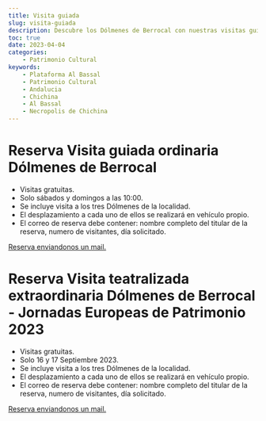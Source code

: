 ```yaml
---
title: Visita guiada
slug: visita-guiada
description: Descubre los Dólmenes de Berrocal con nuestras visitas guiadas gratuitas
toc: true
date: 2023-04-04
categories:
    - Patrimonio Cultural
keywords: 
    - Plataforma Al Bassal
    - Patrimonio Cultural
    - Andalucia
    - Chichina
    - Al Bassal
    - Necropolis de Chichina
---
```

# Reserva Visita guiada ordinaria Dólmenes de Berrocal
* Visitas gratuitas.
* Solo sábados y domingos a las 10:00.
* Se incluye visita a los tres Dólmenes de la localidad.
* El desplazamiento a cada uno de ellos se realizará en vehículo propio.
* El correo de reserva debe contener: nombre completo del titular de la reserva, numero de visitantes, día solicitado.

[Reserva enviandonos un mail.](mailto:plataformaalbassal@gmail.com)

# Reserva Visita teatralizada extraordinaria Dólmenes de Berrocal - Jornadas Europeas de Patrimonio 2023
* Visitas gratuitas.
* Solo 16 y 17 Septiembre 2023.
* Se incluye visita a los tres Dólmenes de la localidad.
* El desplazamiento a cada uno de ellos se realizará en vehículo propio.
* El correo de reserva debe contener: nombre completo del titular de la reserva, numero de visitantes, día solicitado.

[Reserva enviandonos un mail.](mailto:plataformaalbassal@gmail.com)
